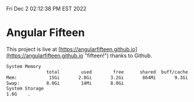 Fri Dec  2 02:12:38 PM EST 2022

# Angular Fifteen


This project is live at [https://angularfifteen.github.io](https://angularfifteen.github.io "fifteen!") thanks to Github.

```bash
System Memory
               total        used        free      shared  buff/cache   available
Mem:            15Gi       2.8Gi       3.2Gi       864Mi       9.3Gi        11Gi
Swap:          8.0Gi        14Mi       8.0Gi
System Storage
1.6G	.
```
```bash
